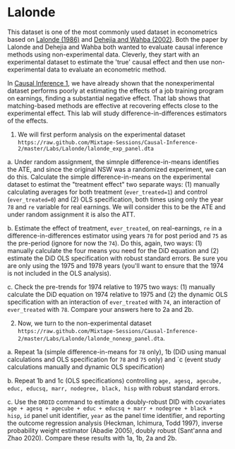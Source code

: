 # Lalonde

This dataset is one of the most commonly used dataset in econometrics based on [Lalonde (1986)](https://econpapers.repec.org/article/aeaaecrev/v_3a76_3ay_3a1986_3ai_3a4_3ap_3a604-20.htm) and [Dehejia and Wahba (2002)](https://www.uh.edu/~adkugler/Dehejia&Wahba.pdf). Both the paper by Lalonde and Dehejia and Wahba both wanted to evaluate causal inference methods using non-experimental data. Cleverly, they start with an experimental dataset to estimate the 'true' causal effect and then use non-experimental data to evaluate an econometric method.

In [Causal Inference 1](github.com/Mixtape-Sessions/Causal-Inference-1), we have already shown that the nonexperimental dataset performs poorly at estimating the effects of a job training program on earnings, finding a substantial negative effect. That lab shows that matching-based methods are effective at recovering effects close to the experimental effect. This lab will study difference-in-differences estimators of the effects.

1. We will first perform analysis on the experimental dataset `https://raw.github.com/Mixtape-Sessions/Causal-Inference-2/master/Labs/Lalonde/lalonde_exp_panel.dta`

a. Under random assignment, the simnple difference-in-means identifies the ATE, and since the original NSW was a randomized experiment, we can do this.  Calculate the simple difference-in-means on the experimental dataset to estimat the "treatment effect" two separate ways: (1) manually calculating averages for both treatment (`ever_treated=1`) and control (`ever_treated=0`) and (2) OLS specification, both times using only the year `78` and `re` variable for real earnings. We will consider this to be the ATE and under random assignment it is also the ATT.

b. Estimate the effect of treatment, `ever_treated`, on real-earnings, `re` in a difference-in-differences estimator using years `78` for post period and `75` as the pre-period (ignore for now the `74`). Do this, again, two ways: (1) manually calculate the four means you need for the DiD equation and (2) estimate the DiD OLS specification with robust standard errors. Be sure you are only using the 1975 and 1978 years (you'll want to ensure that the 1974 is not included in the OLS analysis). 

c. Check the pre-trends for 1974 relative to 1975 two ways: (1) manually calculate the DiD equation on 1974 relative to 1975 and (2) the dynamic OLS specification with an interaction of `ever_treated` with `74`, an interaction of `ever_treated` with `78`.  Compare your answers here to 2a and 2b. 

2. Now, we turn to the non-experimental dataset `https://raw.github.com/Mixtape-Sessions/Causal-Inference-2/master/Labs/Lalonde/lalonde_nonexp_panel.dta`. 

a. Repeat 1a (simple difference-in-means for `78` only), 1b (DiD using manual calculations and OLS specification for `78` and `75` only) and `c (event study calculations manually and dynamic OLS specification)

b. Repeat 1b and 1c (OLS specifications) controlling `age, agesq, agecube, educ, educsq, marr, nodegree, black, hisp` with robust standard errors.

c. Use the `DRDID` command to estimate a doubly-robust DID with covariates `age + agesq + agecube + educ + educsq + marr + nodegree + black + hisp`, `id` panel unit identifier, `year` as the panel time identifier, and reporting the outcome regression analysis (Heckman, Ichimura, Todd 1997), inverse probability weight estimator (Abadie 2005), doubly robust (Sant'anna and Zhao 2020).  Compare these results with 1a, 1b, 2a and 2b. 
